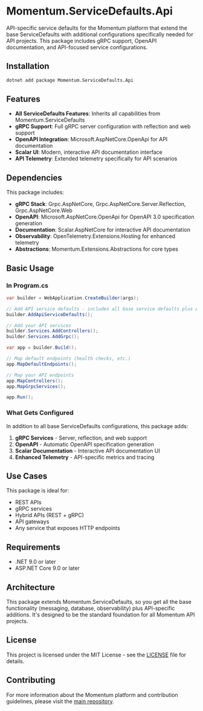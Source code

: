 # Momentum.ServiceDefaults.Api

API-specific service defaults for the Momentum platform that extend the base ServiceDefaults with additional configurations specifically needed for API projects. This package includes gRPC support, OpenAPI documentation, and API-focused service configurations.

## Installation

```bash
dotnet add package Momentum.ServiceDefaults.Api
```

## Features

-   **All ServiceDefaults Features**: Inherits all capabilities from Momentum.ServiceDefaults
-   **gRPC Support**: Full gRPC server configuration with reflection and web support
-   **OpenAPI Integration**: Microsoft.AspNetCore.OpenApi for API documentation
-   **Scalar UI**: Modern, interactive API documentation interface
-   **API Telemetry**: Extended telemetry specifically for API scenarios

## Dependencies

This package includes:

-   **gRPC Stack**: Grpc.AspNetCore, Grpc.AspNetCore.Server.Reflection, Grpc.AspNetCore.Web
-   **OpenAPI**: Microsoft.AspNetCore.OpenApi for OpenAPI 3.0 specification generation
-   **Documentation**: Scalar.AspNetCore for interactive API documentation
-   **Observability**: OpenTelemetry.Extensions.Hosting for enhanced telemetry
-   **Abstractions**: Momentum.Extensions.Abstractions for core types

## Basic Usage

### In Program.cs

```csharp
var builder = WebApplication.CreateBuilder(args);

// Add API service defaults - includes all base service defaults plus API-specific services
builder.AddApiServiceDefaults();

// Add your API services
builder.Services.AddControllers();
builder.Services.AddGrpc();

var app = builder.Build();

// Map default endpoints (health checks, etc.)
app.MapDefaultEndpoints();

// Map your API endpoints
app.MapControllers();
app.MapGrpcServices();

app.Run();
```

### What Gets Configured

In addition to all base ServiceDefaults configurations, this package adds:

1. **gRPC Services** - Server, reflection, and web support
2. **OpenAPI** - Automatic OpenAPI specification generation
3. **Scalar Documentation** - Interactive API documentation UI
4. **Enhanced Telemetry** - API-specific metrics and tracing

## Use Cases

This package is ideal for:

-   REST APIs
-   gRPC services
-   Hybrid APIs (REST + gRPC)
-   API gateways
-   Any service that exposes HTTP endpoints

## Requirements

-   .NET 9.0 or later
-   ASP.NET Core 9.0 or later

## Architecture

This package extends Momentum.ServiceDefaults, so you get all the base functionality (messaging, database, observability) plus API-specific additions. It's designed to be the standard foundation for all Momentum API projects.

## License

This project is licensed under the MIT License - see the [LICENSE](https://github.com/vgmello/momentum-sample/blob/main/LICENSE) file for details.

## Contributing

For more information about the Momentum platform and contribution guidelines, please visit the [main repository](https://github.com/vgmello/momentum-sample).
